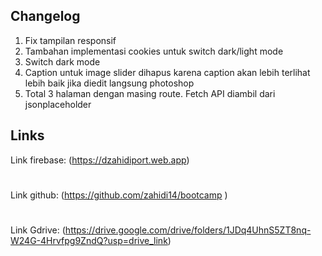 ## Changelog

1. Fix tampilan responsif
2. Tambahan implementasi cookies untuk switch dark/light mode
3. Switch dark mode
4. Caption untuk image slider dihapus karena caption akan lebih terlihat lebih baik jika diedit langsung photoshop
5. Total 3 halaman dengan masing route. Fetch API diambil dari jsonplaceholder

## Links

Link firebase: (https://dzahidiport.web.app)

#

Link github: (https://github.com/zahidi14/bootcamp
)

#

Link Gdrive: (https://drive.google.com/drive/folders/1JDq4UhnS5ZT8nq-W24G-4Hrvfpg9ZndQ?usp=drive_link)

#
